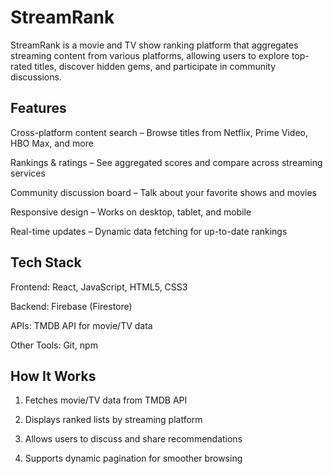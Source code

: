 # StreamRank

StreamRank is a movie and TV show ranking platform that aggregates streaming content from various platforms, allowing users to explore top-rated titles, discover hidden gems, and participate in community discussions.

## Features

Cross-platform content search – Browse titles from Netflix, Prime Video, HBO Max, and more

Rankings & ratings – See aggregated scores and compare across streaming services

Community discussion board – Talk about your favorite shows and movies

Responsive design – Works on desktop, tablet, and mobile

Real-time updates – Dynamic data fetching for up-to-date rankings

## Tech Stack

Frontend: React, JavaScript, HTML5, CSS3

Backend: Firebase (Firestore)

APIs: TMDB API for movie/TV data

Other Tools: Git, npm

## How It Works

1. Fetches movie/TV data from TMDB API

2. Displays ranked lists by streaming platform

3. Allows users to discuss and share recommendations

4. Supports dynamic pagination for smoother browsing

